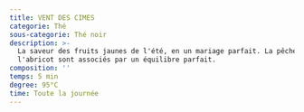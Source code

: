 ```yaml
---
title: VENT DES CIMES
categorie: Thé
sous-categorie: Thé noir
description: >-
  La saveur des fruits jaunes de l'été, en un mariage parfait. La pêche et
  l'abricot sont associés par un équilibre parfait.
composition: ''
temps: 5 min
degree: 95°C
time: Toute la journée
---
```


